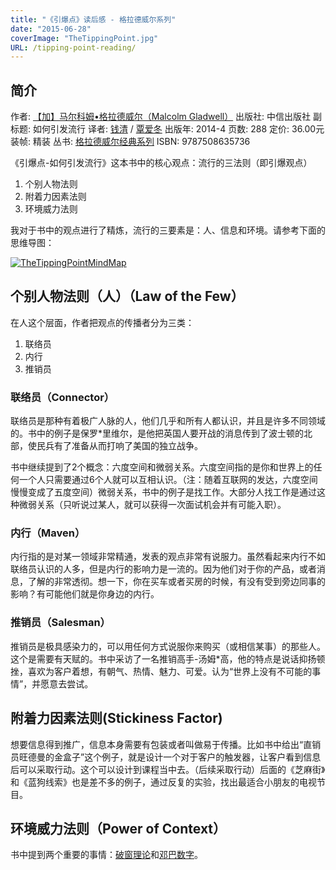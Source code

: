 ```yaml
---
title: "《引爆点》读后感 - 格拉德威尔系列"
date: "2015-06-28"
coverImage: "TheTippingPoint.jpg"
URL: /tipping-point-reading/
---
```


## 简介

作者: [【加】马尔科姆•格拉德威尔（Malcolm Gladwell）](http://book.douban.com/search/) 出版社: 中信出版社 副标题: 如何引发流行 译者: [钱清](http://book.douban.com/search/%E9%92%B1%E6%B8%85) / [覃爱冬](http://book.douban.com/search/%E8%A6%83%E7%88%B1%E5%86%AC) 出版年: 2014-4 页数: 288 定价: 36.00元 装帧: 精装 丛书: [格拉德威尔经典系列](http://book.douban.com/series/23756) ISBN: 9787508635736

《引爆点-如何引发流行》这本书中的核心观点：流行的三法则（即引爆观点）

1. 个别人物法则
2. 附着力因素法则
3. 环境威力法则

我对于书中的观点进行了精炼，流行的三要素是：人、信息和环境。请参考下面的思维导图：

[![TheTippingPointMindMap](/wp-content/uploads/2015/06/TheTippingPointMindMap-1024x759.jpg)](/wp-content/uploads/2015/06/TheTippingPointMindMap.jpg)

## 个别人物法则（人）（Law of the Few）

在人这个层面，作者把观点的传播者分为三类：

1. 联络员
2. 内行
3. 推销员

### 联络员（Connector）

联络员是那种有着极广人脉的人，他们几乎和所有人都认识，并且是许多不同领域的。书中的例子是保罗\*里维尔，是他把英国人要开战的消息传到了波士顿的北部，使民兵有了准备从而打响了美国的独立战争。

书中继续提到了2个概念：六度空间和微弱关系。六度空间指的是你和世界上的任何一个人只需要通过6个人就可以互相认识。（注：随着互联网的发达，六度空间慢慢变成了五度空间）微弱关系，书中的例子是找工作。大部分人找工作是通过这种微弱关系（只听说过某人，就可以获得一次面试机会并有可能入职）。

### 内行（Maven）

内行指的是对某一领域非常精通，发表的观点非常有说服力。虽然看起来内行不如联络员认识的人多，但是内行的影响力是一流的。因为他们对于你的产品，或者消息，了解的非常透彻。想一下，你在买车或者买房的时候，有没有受到旁边同事的影响？有可能他们就是你身边的内行。

### 推销员（Salesman）

推销员是极具感染力的，可以用任何方式说服你来购买（或相信某事）的那些人。这个是需要有天赋的。书中采访了一名推销高手-汤姆\*高，他的特点是说话抑扬顿挫，喜欢为客户着想，有朝气、热情、魅力、可爱。认为“世界上没有不可能的事情”，并愿意去尝试。

## 附着力因素法则(Stickiness Factor)

想要信息得到推广，信息本身需要有包装或者叫做易于传播。比如书中给出“直销员旺德曼的金盒子”这个例子，就是设计一个对于客户的触发器，让客户看到信息后可以采取行动。这个可以设计到课程当中去。（后续采取行动）后面的《芝麻街》和《蓝狗线索》也是差不多的例子，通过反复的实验，找出最适合小朋友的电视节目。

## 环境威力法则（Power of Context）

书中提到两个重要的事情：[破窗理论](http://baike.baidu.com/link?url=WmUhhukWFRFEhLpQyDKBwDOadt4qY5J9L0CRwBw-eQ38d0gQJmsnozyZ4P_3T39qCl1S8es4Ii5g4P3bSH2yPq)和[邓巴数字](http://baike.baidu.com/view/1560858.htm?fromtitle=%E9%82%93%E5%B7%B4%E6%95%B0%E5%AD%97&fromid=2854929&type=syn)。
